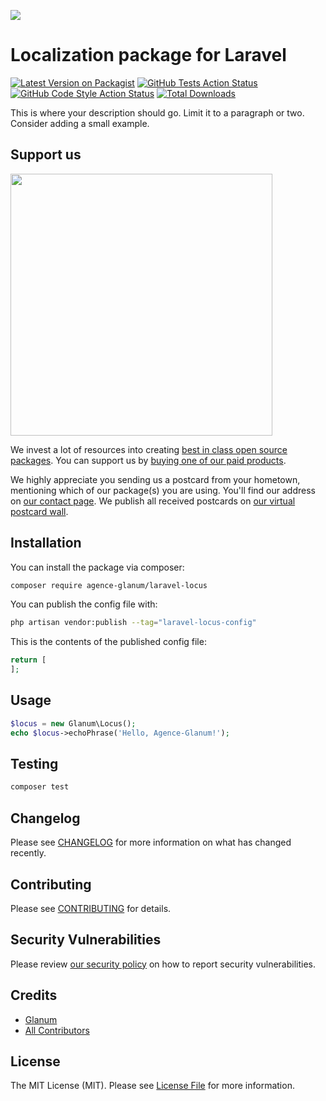 
[<img src="https://github-ads.s3.eu-central-1.amazonaws.com/support-ukraine.svg?t=1" />](https://supportukrainenow.org)

# Localization package for Laravel

[![Latest Version on Packagist](https://img.shields.io/packagist/v/agence-glanum/laravel-locus.svg?style=flat-square)](https://packagist.org/packages/agence-glanum/laravel-locus)
[![GitHub Tests Action Status](https://img.shields.io/github/workflow/status/agence-glanum/laravel-locus/run-tests?label=tests)](https://github.com/agence-glanum/laravel-locus/actions?query=workflow%3Arun-tests+branch%3Amain)
[![GitHub Code Style Action Status](https://img.shields.io/github/workflow/status/agence-glanum/laravel-locus/Check%20&%20fix%20styling?label=code%20style)](https://github.com/agence-glanum/laravel-locus/actions?query=workflow%3A"Check+%26+fix+styling"+branch%3Amain)
[![Total Downloads](https://img.shields.io/packagist/dt/agence-glanum/laravel-locus.svg?style=flat-square)](https://packagist.org/packages/agence-glanum/laravel-locus)

This is where your description should go. Limit it to a paragraph or two. Consider adding a small example.

## Support us

[<img src="https://github-ads.s3.eu-central-1.amazonaws.com/laravel-locus.jpg?t=1" width="419px" />](https://spatie.be/github-ad-click/laravel-locus)

We invest a lot of resources into creating [best in class open source packages](https://spatie.be/open-source). You can support us by [buying one of our paid products](https://spatie.be/open-source/support-us).

We highly appreciate you sending us a postcard from your hometown, mentioning which of our package(s) you are using. You'll find our address on [our contact page](https://spatie.be/about-us). We publish all received postcards on [our virtual postcard wall](https://spatie.be/open-source/postcards).

## Installation

You can install the package via composer:

```bash
composer require agence-glanum/laravel-locus
```

You can publish the config file with:

```bash
php artisan vendor:publish --tag="laravel-locus-config"
```

This is the contents of the published config file:

```php
return [
];
```

## Usage

```php
$locus = new Glanum\Locus();
echo $locus->echoPhrase('Hello, Agence-Glanum!');
```

## Testing

```bash
composer test
```

## Changelog

Please see [CHANGELOG](CHANGELOG.md) for more information on what has changed recently.

## Contributing

Please see [CONTRIBUTING](https://github.com/spatie/.github/blob/main/CONTRIBUTING.md) for details.

## Security Vulnerabilities

Please review [our security policy](../../security/policy) on how to report security vulnerabilities.

## Credits

- [Glanum](https://github.com/Agence-Glanum)
- [All Contributors](../../contributors)

## License

The MIT License (MIT). Please see [License File](LICENSE.md) for more information.
